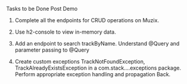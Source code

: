 Tasks to be Done Post Demo

1. Complete all the endpoints for CRUD operations on Muzix.

2. Use h2-console to view in-memory data.

3. Add an endpoint to search trackByName. Understand @Query and parameter passing to
@Query

5. Create custom exceptions TrackNotFoundException, TrackAlreadyExistsException in a
com.stack....exceptions package. Perform appropriate exception handling and propagation
Back.
